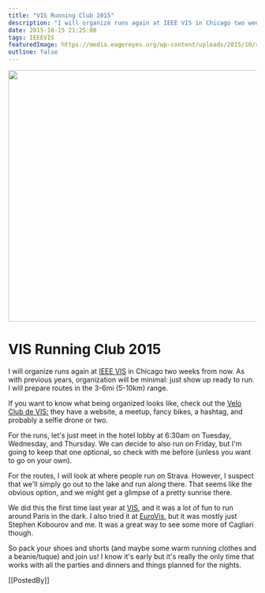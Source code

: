 ```yaml
---
title: "VIS Running Club 2015"
description: "I will organize runs again at IEEE VIS in Chicago two weeks from now. As with previous years, organization will be minimal: just show up ready to run. I will prepare routes in the 3-6mi (5-10km) range."
date: 2015-10-15 21:25:00
tags: IEEEVIS
featuredImage: https://media.eagereyes.org/wp-content/uploads/2015/10/running-teaser.jpg
outline: false
---
```


<p align="center"><img src="https://media.eagereyes.org/wp-content/uploads/2015/10/running-teaser.jpg" alt="" width="825" height="510" /></p>

# VIS Running Club 2015

I will organize runs again at <a href="http://ieeevis.org">IEEE VIS</a> in Chicago two weeks from now. As with previous years, organization will be minimal: just show up ready to run. I will prepare routes in the 3-6mi (5-10km) range.

If you want to know what being organized looks like, check out the <a href="http://www.gicentre.net/velo-club-de-vis/">Velo Club de VIS:</a> they have a website, a meetup, fancy bikes, a hashtag, and probably a selfie drone or two.

For the runs, let's just meet in the hotel lobby at 6:30am on Tuesday, Wednesday, and Thursday. We can decide to also run on Friday, but I'm going to keep that one optional, so check with me before (unless you want to go on your own).

For the routes, I will look at where people run on Strava. However, I suspect that we'll simply go out to the lake and run along there. That seems like the obvious option, and we might get a glimpse of a pretty sunrise there.

We did this the first time last year at <a href="/blog/2014/vis-2014-monday">VIS</a>, and it was a lot of fun to run around Paris in the dark. I also tried it at <a href="/blog/2015/report-eurovis-2015">EuroVis</a>, but it was mostly just Stephen Kobourov and me. It was a great way to see some more of Cagliari though.

So pack your shoes and shorts (and maybe some warm running clothes and a beanie/tuque) and join us! I know it's early but it's really the only time that works with all the parties and dinners and things planned for the nights.

[[PostedBy]]

